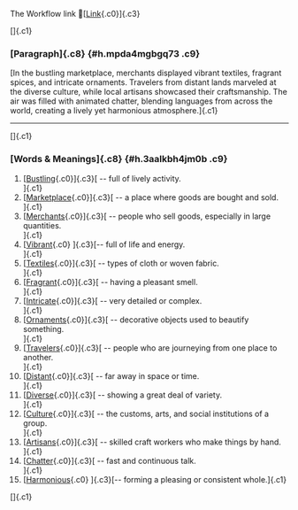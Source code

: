 The Workflow link
👏[[Link](https://www.google.com/url?q=http://www.google.com&sa=D&source=editors&ust=1757323868180657&usg=AOvVaw00vZ4RXAPk--7zf22CQhSo){.c0}]{.c3}

[]{.c1}

### [Paragraph]{.c8} {#h.mpda4mgbgq73 .c9}

[In the bustling marketplace, merchants displayed vibrant textiles,
fragrant spices, and intricate ornaments. Travelers from distant lands
marveled at the diverse culture, while local artisans showcased their
craftsmanship. The air was filled with animated chatter, blending
languages from across the world, creating a lively yet harmonious
atmosphere.]{.c1}

------------------------------------------------------------------------

[]{.c1}

### [Words & Meanings]{.c8} {#h.3aalkbh4jm0b .c9}

1.  [[Bustling](https://www.google.com/url?q=http://www.google.com&sa=D&source=editors&ust=1757323868182580&usg=AOvVaw0q79h9nDl54uEOjHTRrz20){.c0}]{.c3}[ --
    full of lively activity.\
    ]{.c1}
2.  [[Marketplace](https://www.google.com/url?q=http://www.google.com&sa=D&source=editors&ust=1757323868182905&usg=AOvVaw3L8E2Kj3UGhHF0Sb2Wv57G){.c0}]{.c3}[ --
    a place where goods are bought and sold.\
    ]{.c1}
3.  [[Merchants](https://www.google.com/url?q=http://www.google.com&sa=D&source=editors&ust=1757323868183253&usg=AOvVaw0hVqGe3Rte4OmCKGRzvVS5){.c0}]{.c3}[ --
    people who sell goods, especially in large quantities.\
    ]{.c1}
4.  [[Vibrant](https://www.google.com/url?q=http://www.google.com&sa=D&source=editors&ust=1757323868183652&usg=AOvVaw0Cdnjy0j5Erq4twy4wJfNE){.c0}
    ]{.c3}[-- full of life and energy.\
    ]{.c1}
5.  [[Textiles](https://www.google.com/url?q=http://www.google.com&sa=D&source=editors&ust=1757323868184098&usg=AOvVaw0sK3Jd7mjMvREDu-LJGQCr){.c0}]{.c3}[ --
    types of cloth or woven fabric.\
    ]{.c1}
6.  [[Fragrant](https://www.google.com/url?q=http://www.google.com&sa=D&source=editors&ust=1757323868184405&usg=AOvVaw2uDyVZ5a2IKXrJ1IGv4JCR){.c0}]{.c3}[ --
    having a pleasant smell.\
    ]{.c1}
7.  [[Intricate](https://www.google.com/url?q=http://www.google.com&sa=D&source=editors&ust=1757323868184729&usg=AOvVaw2pE_8JQTLq_s_AsfWjiIt4){.c0}]{.c3}[ --
    very detailed or complex.\
    ]{.c1}
8.  [[Ornaments](https://www.google.com/url?q=http://www.google.com&sa=D&source=editors&ust=1757323868185017&usg=AOvVaw2RUq2lOJVjawG0cw5ql1Py){.c0}]{.c3}[ --
    decorative objects used to beautify something.\
    ]{.c1}
9.  [[Travelers](https://www.google.com/url?q=http://www.google.com&sa=D&source=editors&ust=1757323868185345&usg=AOvVaw2xa0IjTxKCNX9M1-tmd14e){.c0}]{.c3}[ --
    people who are journeying from one place to another.\
    ]{.c1}
10. [[Distant](https://www.google.com/url?q=http://www.google.com&sa=D&source=editors&ust=1757323868185689&usg=AOvVaw12hSq6EyKdwEIk5t8khYkX){.c0}]{.c3}[ --
    far away in space or time.\
    ]{.c1}
11. [[Diverse](https://www.google.com/url?q=http://www.google.com&sa=D&source=editors&ust=1757323868185977&usg=AOvVaw3KRGp5hXIEsstFzxts64_H){.c0}]{.c3}[ --
    showing a great deal of variety.\
    ]{.c1}
12. [[Culture](https://www.google.com/url?q=http://www.google.com&sa=D&source=editors&ust=1757323868186340&usg=AOvVaw3DRUZxzZlz1DQcu5VVi3y3){.c0}]{.c3}[ --
    the customs, arts, and social institutions of a group.\
    ]{.c1}
13. [[Artisans](https://www.google.com/url?q=http://www.google.com&sa=D&source=editors&ust=1757323868186712&usg=AOvVaw2E_XGh7M_BLTzDyov_93Az){.c0}]{.c3}[ --
    skilled craft workers who make things by hand.\
    ]{.c1}
14. [[Chatter](https://www.google.com/url?q=http://www.google.com&sa=D&source=editors&ust=1757323868187066&usg=AOvVaw0XQ3ULTc4SJXmN1edd1t-W){.c0}]{.c3}[ --
    fast and continuous talk.\
    ]{.c1}
15. [[Harmonious](https://www.google.com/url?q=http://www.google.com&sa=D&source=editors&ust=1757323868187402&usg=AOvVaw1fFz59ofB5s4Q5Wp5JXRDP){.c0}
    ]{.c3}[-- forming a pleasing or consistent whole.]{.c1}

[]{.c1}
